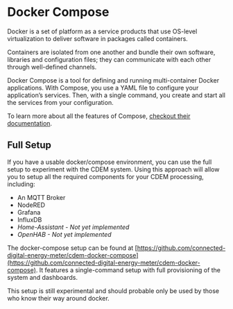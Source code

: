 # Docker Compose

Docker is a set of platform as a service products that use OS-level virtualization to deliver software in packages called containers. 

Containers are isolated from one another and bundle their own software, libraries and configuration files; they can communicate with each other through well-defined channels.

Docker Compose is a tool for defining and running multi-container Docker applications. With Compose, you use a YAML file to configure your application’s services. Then, with a single command, you create and start all the services from your configuration.

To learn more about all the features of Compose, [checkout their documentation](https://docs.docker.com/compose/).

## Full Setup

If you have a usable docker/compose environment, you can use the full setup to experiment with the CDEM system. Using this approach will allow you to setup all the required components for your CDEM processing, including:

* An MQTT Broker
* NodeRED
* Grafana
* InfluxDB
* *Home-Assistant - Not yet implemented*
* *OpenHAB - Not yet implemented*

The docker-compose setup can be found at [https://github.com/connected-digital-energy-meter/cdem-docker-compose](https://github.com/connected-digital-energy-meter/cdem-docker-compose). It features a single-command setup with full provisioning of the system and dashboards.

This setup is still experimental and should probable only be used by those who know their way around docker.
